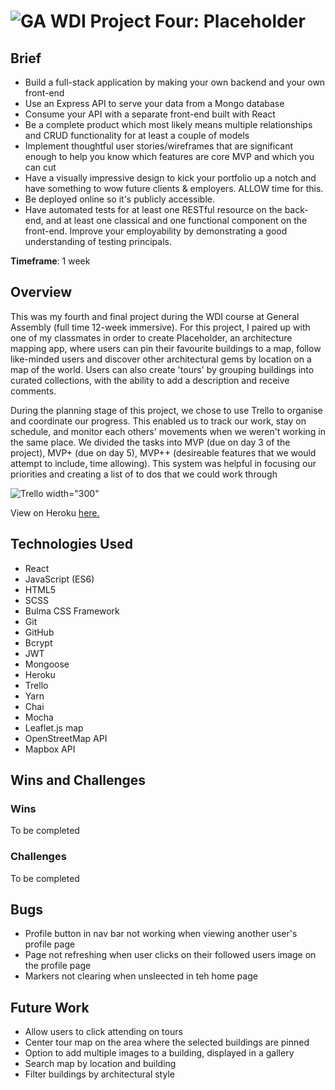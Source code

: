 #  ![GA](https://camo.githubusercontent.com/6ce15b81c1f06d716d753a61f5db22375fa684da/68747470733a2f2f67612d646173682e73332e616d617a6f6e6177732e636f6d2f70726f64756374696f6e2f6173736574732f6c6f676f2d39663838616536633963333837313639306533333238306663663535376633332e706e67) WDI Project Four: Placeholder

## Brief
* Build a full-stack application by making your own backend and your own front-end
* Use an Express API to serve your data from a Mongo database
* Consume your API with a separate front-end built with React
* Be a complete product which most likely means multiple relationships and CRUD functionality for at least a couple of models
* Implement thoughtful user stories/wireframes that are significant enough to help you know which features are core MVP and which you can cut
* Have a visually impressive design to kick your portfolio up a notch and have something to wow future clients & employers. ALLOW time for this.
* Be deployed online so it's publicly accessible.
* Have automated tests for at least one RESTful resource on the back-end, and at least one classical and one functional component on the front-end. Improve your employability by demonstrating a good understanding of testing principals.

**Timeframe**: 1 week

## Overview
This was my fourth and final project during the WDI course at General Assembly (full time 12-week immersive). For this project, I paired up with one of my classmates in order to create Placeholder, an architecture mapping app, where users can pin their favourite buildings to a map, follow like-minded users and discover other architectural gems by location on a map of the world. Users can also create 'tours' by grouping buildings into curated collections, with the ability to add a description and receive comments. 

During the planning stage of this project, we chose to use Trello to organise and coordinate our progress. This enabled us to track our work, stay on schedule, and monitor each others' movements when we weren't working in the same place. We divided the tasks into MVP (due on day 3 of the project), MVP+ (due on day 5), MVP++ (desireable features that we would attempt to include, time allowing). This system was helpful in focusing our priorities and creating a list of to dos that we could work through 

![Trello width="300"](./public/assets/7V3HAoz8l0.gif)

View on Heroku [here.](https://dashboard.heroku.com/apps)

## Technologies Used

* React
* JavaScript (ES6)
* HTML5
* SCSS
* Bulma CSS Framework
* Git
* GitHub
* Bcrypt
* JWT
* Mongoose
* Heroku
* Trello
* Yarn
* Chai
* Mocha
* Leaflet.js map
* OpenStreetMap API
* Mapbox API

## Wins and Challenges

### Wins
To be completed
### Challenges
To be completed

## Bugs
* Profile button in nav bar not working when viewing another user's profile page
* Page not refreshing when user clicks on their followed users image on the profile page
* Markers not clearing when unsleected in teh home page

## Future Work
* Allow users to click attending on tours
* Center tour map on the area where the selected buildings are pinned
* Option to add multiple images to a building, displayed in a gallery
* Search map by location and building
* Filter buildings by architectural style
